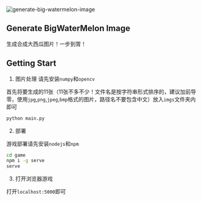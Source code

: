 ![generate-big-watermelon-image](https://socialify.git.ci/beiyuouo/generate-big-watermelon-image/image?font=Source%20Code%20Pro&forks=1&issues=1&language=1&logo=https%3A%2F%2Favatars.githubusercontent.com%2Fu%2F44976445%3Fs%3D460%26u%3D182d335f502ab38522bde613717bd77aa1f6f766%26v%3D4&owner=1&pattern=Circuit%20Board&pulls=1&stargazers=1&theme=Light)

## Generate BigWaterMelon Image

生成合成大西瓜图片！一步到胃！

## Getting Start

1. 图片处理
请先安装`numpy`和`opencv`

首先将要生成的11张（11张不多不少！文件名是按字符串形式排序的，建议加前导零，使用`jpg`,`png`,`jpeg`,`bmp`格式的图片，路径名不要包含中文）放入`imgs`文件夹内即可

```sh
python main.py
```

2. 部署

游戏部署请先安装`nodejs`和`npm`

```sh
cd game
npm i -g serve
serve
```

3. 打开浏览器游戏

打开`localhost:5000`即可
